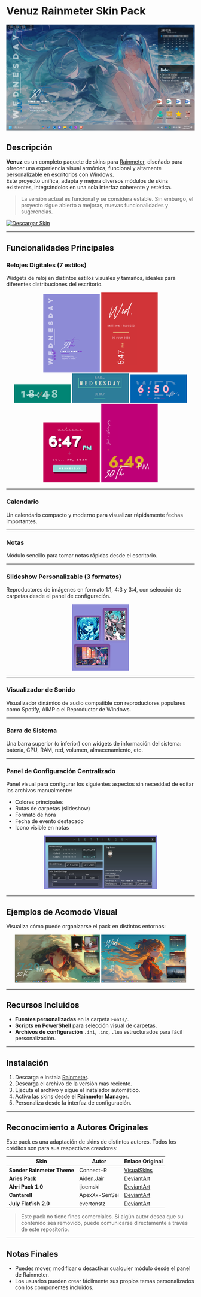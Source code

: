 # Venuz Rainmeter Skin Pack

![Preview Principal](./Examples/preview_main.png)

## Descripción

**Venuz** es un completo paquete de skins para [Rainmeter](https://www.rainmeter.net/), diseñado para ofrecer una experiencia visual armónica, funcional y altamente personalizable en escritorios con Windows.  
Este proyecto unifica, adapta y mejora diversos módulos de skins existentes, integrándolos en una sola interfaz coherente y estética.

> La versión actual es funcional y se considera estable. Sin embargo, el proyecto sigue abierto a mejoras, nuevas funcionalidades y sugerencias.

[![Descargar Skin](https://img.shields.io/badge/Descargar_la_ultima_versión-00aaff?style=for-the-badge&logo=rainmeter&logoColor=white)](./versiones/venuzPackV1.3.rmskin)

---

## Funcionalidades Principales

### Relojes Digitales (7 estilos)

Widgets de reloj en distintos estilos visuales y tamaños, ideales para diferentes distribuciones del escritorio.

<div align="center">
  <img src="./Examples/reloj1.png" width="30%">
  <img src="./Examples/reloj2.png" width="30%">
  <br>
  <img src="./Examples/reloj4.png" width="30%">
  <img src="./Examples/reloj5.png" width="30%">
  <img src="./Examples/reloj6.png" width="30%">
  <br>
  <img src="./Examples/reloj3.png" width="30%">
  <img src="./Examples/reloj7.png" width="30%">
</div>

---

### Calendario

Un calendario compacto y moderno para visualizar rápidamente fechas importantes.

---

### Notas

Módulo sencillo para tomar notas rápidas desde el escritorio.

---

### Slideshow Personalizable (3 formatos)

Reproductores de imágenes en formato 1:1, 4:3 y 3:4, con selección de carpetas desde el panel de configuración.

<div align="center">
  <img src="./Examples/slideshow.png" width="30%">
</div>

---

### Visualizador de Sonido

Visualizador dinámico de audio compatible con reproductores populares como Spotify, AIMP o el Reproductor de Windows.

---

### Barra de Sistema

Una barra superior (o inferior) con widgets de información del sistema: batería, CPU, RAM, red, volumen, almacenamiento, etc.


---

### Panel de Configuración Centralizado

Panel visual para configurar los siguientes aspectos sin necesidad de editar los archivos manualmente:

- Colores principales
- Rutas de carpetas (slideshow)
- Formato de hora
- Fecha de evento destacado
- Icono visible en notas

<div align="center">
  <img src="./Examples/settings.png" width="60%">
</div>

---

## Ejemplos de Acomodo Visual

Visualiza cómo puede organizarse el pack en distintos entornos:

<div align="center">
  <img src="./Examples/example1.png" width="45%">
  <img src="./Examples/example2.png" width="45%">
</div>

---

## Recursos Incluidos

- **Fuentes personalizadas** en la carpeta `Fonts/`.
- **Scripts en PowerShell** para selección visual de carpetas.
- **Archivos de configuración** `.ini`, `.inc`, `.lua` estructurados para fácil personalización.

---

## Instalación

1. Descarga e instala [Rainmeter](https://www.rainmeter.net/).
2. Descarga el archivo de la versión mas reciente.
3. Ejecuta el archivo y sigue el instalador automático.
4. Activa las skins desde el **Rainmeter Manager**.
5. Personaliza desde la interfaz de configuración.

---

## Reconocimiento a Autores Originales

Este pack es una adaptación de skins de distintos autores. Todos los créditos son para sus respectivos creadores:

| Skin | Autor | Enlace Original |
|------|-------|-----------------|
| **Sonder Rainmeter Theme** | Connect-R | [VisualSkins](https://visualskins.com/skin/sonder) |
| **Aries Pack** | Aiden.Jair | [DeviantArt](https://www.deviantart.com/aidendrew/art/Aries-Pack-903982509) |
| **Ahri Pack 1.0** | ijoemski | [DeviantArt](https://www.deviantart.com/ijoemski/art/Ahri-Pack-1-0-375008587) |
| **Cantarell** | ApexXx-SenSei | [DeviantArt](https://www.deviantart.com/apexxx-sensei/art/Cantarell-770482237) |
| **July Flat'ish 2.0** | evertonstz | [DeviantArt](https://www.deviantart.com/evertonstz/art/July-Flat-ish-2-0-429262245) |

> Este pack no tiene fines comerciales. Si algún autor desea que su contenido sea removido, puede comunicarse directamente a través de este repositorio.

---

## Notas Finales

- Puedes mover, modificar o desactivar cualquier módulo desde el panel de Rainmeter.
- Los usuarios pueden crear fácilmente sus propios temas personalizados con los componentes incluidos.

